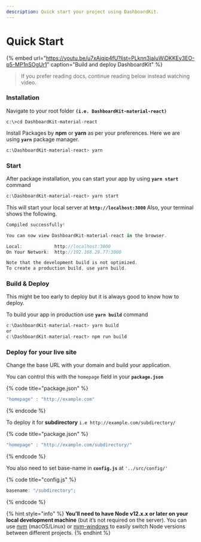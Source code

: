 ```yaml
---
description: Quick start your project using DashboardKit.
---
```


# Quick Start

{% embed url="https://youtu.be/u7xAjqjp4fU?list=PLknn3jaIuWiDKKEy3EO-p5-MP1nSOgUr1" caption="Build and deploy DashboardKit" %}

> If you prefer reading docs, continue reading below instead watching video.

### Installation

Navigate to your root folder **`(i.e. DashboardKit-material-react)`**

```text
c:\>cd DashboardKit-material-react
```

Install Packages by **npm** or **yarn** as per your preferences. Here we are using **`yarn`** package manager.

```bash
c:\DashboardKit-material-react> yarn
```

### Start

After package installation, you can start your app by using **`yarn start`** command

```bash
c:\DashboardKit-material-react> yarn start
```

This will start your local server at **`http://localhost:3000`** Also, your terminal shows the following.

```javascript
Compiled successfully!

You can now view DashboardKit-material-react in the browser.

Local:            http://localhost:3000
On Your Network:  http://192.168.29.77:3000

Note that the development build is not optimized.
To create a production build, use yarn build.
```

### Build & Deploy

This might be too early to deploy but it is always good to know how to deploy.

To build your app in production use **`yarn build`** command

```javascript
c:\DashboardKit-material-react> yarn build
or
c:\DashboardKit-material-react> npm run build
```

### Deploy for your live site

Change the base URL with your domain and build your application.

You can control this with the `homepage` field in your **`package.json`**

{% code title="package.json" %}

```javascript
"homepage" : "http://example.com"
```

{% endcode %}

To deploy it for **subdirectory** `i.e http://example.com/subdirectory/`

{% code title="package.json" %}

```javascript
"homepage" : "http://example.com/subdirectory/"
```

{% endcode %}

You also need to set base-name in **`config.js`** at `'../src/config/'`

{% code title="config.js" %}

```javascript
basename: "/subdirectory";
```

{% endcode %}

{% hint style="info" %}
**You’ll need to have Node v12.x.x or later on your local development machine** \(but it’s not required on the server\). You can use [nvm](https://github.com/creationix/nvm#installation) \(macOS/Linux\) or [nvm-windows](https://github.com/coreybutler/nvm-windows#node-version-manager-nvm-for-windows) to easily switch Node versions between different projects.
{% endhint %}
